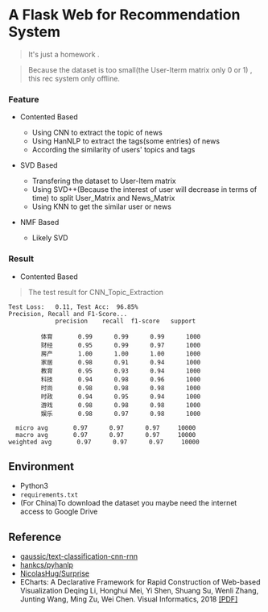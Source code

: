 # A Flask Web for Recommendation System

> It's just a homework .

> Because the dataset is too small(the User-Iterm matrix only 0 or 1) , this rec system only  offline.
### Feature

- Contented Based
  -  Using CNN to extract the topic of news
  -  Using HanNLP to extract the tags(some entries) of news
  -  According the similarity of users' topics and tags

- SVD Based
  -  Transfering the dataset to User-Item matrix
  -  Using SVD++(Because the interest of user will  decrease in terms of time) to split User_Matrix and News_Matrix
  -  Using KNN to get the similar user or news

- NMF Based
  -  Likely SVD
  
 ### Result
 -  Contented Based
 
 > The test  result for CNN_Topic_Extraction
 ```
 Test Loss:   0.11, Test Acc:  96.85%
Precision, Recall and F1-Score...
              precision    recall  f1-score   support

          体育       0.99      0.99      0.99      1000
          财经       0.95      0.99      0.97      1000
          房产       1.00      1.00      1.00      1000
          家居       0.98      0.91      0.94      1000
          教育       0.95      0.93      0.94      1000
          科技       0.94      0.98      0.96      1000
          时尚       0.98      0.98      0.98      1000
          时政       0.94      0.95      0.94      1000
          游戏       0.98      0.98      0.98      1000
          娱乐       0.98      0.97      0.98      1000

   micro avg       0.97      0.97      0.97     10000
   macro avg       0.97      0.97      0.97     10000
weighted avg       0.97      0.97      0.97     10000
 ```
 
 ## Environment 
 - Python3 
 - `requirements.txt`
 - (For China)To download the dataset you maybe need the internet access to Google Drive
 
 ## Reference
 - [gaussic/text-classification-cnn-rnn](https://github.com/gaussic/text-classification-cnn-rnn)
 - [hankcs/pyhanlp](https://github.com/hankcs/pyhanlp)
 - [NicolasHug/Surprise](https://github.com/NicolasHug/Surprise)
 - ECharts: A Declarative Framework for Rapid Construction of Web-based Visualization
Deqing Li, Honghui Mei, Yi Shen, Shuang Su, Wenli Zhang, Junting Wang, Ming Zu, Wei Chen.
Visual Informatics, 2018 [[PDF]](http://www.cad.zju.edu.cn/home/vagblog/VAG_Work/echarts.pdf)
